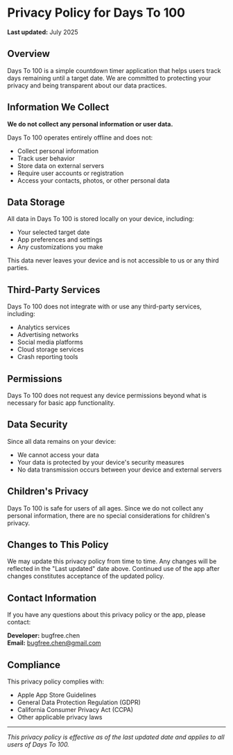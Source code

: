 # Privacy Policy for Days To 100

**Last updated:** July 2025

## Overview

Days To 100 is a simple countdown timer application that helps users track days remaining until a target date. We are committed to protecting your privacy and being transparent about our data practices.

## Information We Collect

**We do not collect any personal information or user data.**

Days To 100 operates entirely offline and does not:
- Collect personal information
- Track user behavior
- Store data on external servers
- Require user accounts or registration
- Access your contacts, photos, or other personal data

## Data Storage

All data in Days To 100 is stored locally on your device, including:
- Your selected target date
- App preferences and settings
- Any customizations you make

This data never leaves your device and is not accessible to us or any third parties.

## Third-Party Services

Days To 100 does not integrate with or use any third-party services, including:
- Analytics services
- Advertising networks
- Social media platforms
- Cloud storage services
- Crash reporting tools

## Permissions

Days To 100 does not request any device permissions beyond what is necessary for basic app functionality.

## Data Security

Since all data remains on your device:
- We cannot access your data
- Your data is protected by your device's security measures
- No data transmission occurs between your device and external servers

## Children's Privacy

Days To 100 is safe for users of all ages. Since we do not collect any personal information, there are no special considerations for children's privacy.

## Changes to This Policy

We may update this privacy policy from time to time. Any changes will be reflected in the "Last updated" date above. Continued use of the app after changes constitutes acceptance of the updated policy.

## Contact Information

If you have any questions about this privacy policy or the app, please contact:

**Developer:** bugfree.chen  
**Email:** bugfree.chen@gmail.com  

## Compliance

This privacy policy complies with:
- Apple App Store Guidelines
- General Data Protection Regulation (GDPR)
- California Consumer Privacy Act (CCPA)
- Other applicable privacy laws

---

*This privacy policy is effective as of the last updated date and applies to all users of Days To 100.*